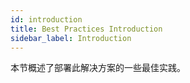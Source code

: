 ```yaml
---
id: introduction
title: Best Practices Introduction
sidebar_label: Introduction
---
```


本节概述了部署此解决方案的一些最佳实践。
